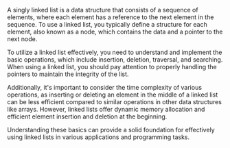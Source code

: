 A singly linked list is a data structure that consists of a sequence of elements, where each element has a reference to the next element in the sequence. To use a linked list, you typically define a structure for each element, also known as a node, which contains the data and a pointer to the next node. 

To utilize a linked list effectively, you need to understand and implement the basic operations, which include insertion, deletion, traversal, and searching. When using a linked list, you should pay attention to properly handling the pointers to maintain the integrity of the list.

Additionally, it's important to consider the time complexity of various operations, as inserting or deleting an element in the middle of a linked list can be less efficient compared to similar operations in other data structures like arrays. However, linked lists offer dynamic memory allocation and efficient element insertion and deletion at the beginning.

Understanding these basics can provide a solid foundation for effectively using linked lists in various applications and programming tasks.

